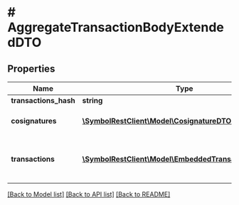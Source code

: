 # # AggregateTransactionBodyExtendedDTO

## Properties

Name | Type | Description | Notes
------------ | ------------- | ------------- | -------------
**transactions_hash** | **string** |  |
**cosignatures** | [**\SymbolRestClient\Model\CosignatureDTO[]**](CosignatureDTO.md) | Array of transaction cosignatures. |
**transactions** | [**\SymbolRestClient\Model\EmbeddedTransactionInfoDTO[]**](EmbeddedTransactionInfoDTO.md) | Array of transactions initiated by different accounts. |

[[Back to Model list]](../../README.md#models) [[Back to API list]](../../README.md#endpoints) [[Back to README]](../../README.md)
